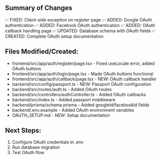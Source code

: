
## Summary of Changes

✅ FIXED: Client-side exception on register page
✅ ADDED: Google OAuth authentication 
✅ ADDED: Facebook OAuth authentication
✅ ADDED: OAuth callback handling page
✅ UPDATED: Database schema with OAuth fields
✅ CREATED: Complete OAuth setup documentation

## Files Modified/Created:
- frontend/src/app/auth/register/page.tsx - Fixed useLocale error, added OAuth buttons
- frontend/src/app/auth/login/page.tsx - Made OAuth buttons functional  
- frontend/src/app/auth/callback/page.tsx - NEW: OAuth callback handler
- backend/src/config/passport.ts - NEW: Passport OAuth configuration
- backend/src/routes/auth.ts - Added OAuth routes
- backend/src/controllers/authController.ts - Added OAuth callbacks
- backend/src/index.ts - Added passport middleware
- backend/prisma/schema.prisma - Added googleId/facebookId fields
- backend/.env.example - Added OAuth environment variables
- OAUTH_SETUP.md - NEW: Setup documentation

## Next Steps:
1. Configure OAuth credentials in .env
2. Run database migration
3. Test OAuth flow

